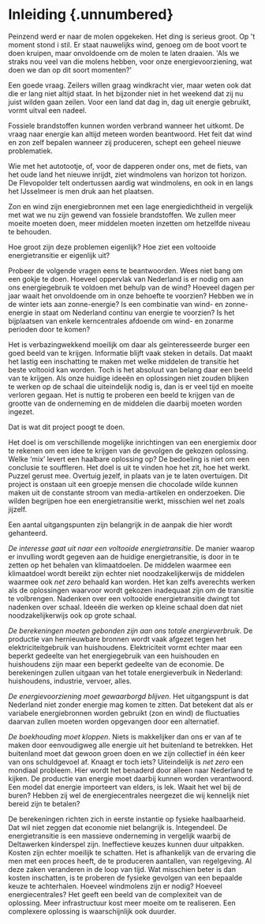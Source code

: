 # Inleiding {.unnumbered}

Peinzend werd er naar de molen opgekeken. Het ding is serieus groot. Op 't moment stond i stil. Er staat nauwelijks wind, genoeg om de boot voort te doen kruipen, maar onvoldoende om de molen te laten draaien. 'Als we straks nou veel van die molens hebben, voor onze energievoorziening, wat doen we dan op dit soort momenten?'

Een goede vraag. Zeilers willen graag windkracht vier, maar weten ook dat die er lang niet altijd staat. In het bijzonder niet in het weekend dat zij nu juist wilden gaan zeilen. Voor een land dat dag in, dag uit energie gebruikt, vormt uitval een nadeel. 

Fossiele brandstoffen kunnen worden verbrand wanneer het uitkomt. De vraag naar energie kan altijd meteen worden beantwoord. Het feit dat wind en zon zelf bepalen wanneer zij produceren, schept een geheel nieuwe problematiek. 

Wie met het autotootje, of, voor de dapperen onder ons, met de fiets, van het oude land het nieuwe inrijdt, ziet windmolens van horizon tot horizon. De Flevopolder telt ondertussen aardig wat windmolens, en ook in en langs het IJsselmeer is men druk aan het plaatsen.

Zon en wind zijn energiebronnen met een lage energiedichtheid in vergelijk met wat we nu zijn gewend van fossiele brandstoffen. We zullen meer moeite moeten doen, meer middelen moeten inzetten om hetzelfde niveau te behouden.

Hoe groot zijn deze problemen eigenlijk? Hoe ziet een voltooide energietransitie er eigenlijk uit?

Probeer de volgende vragen eens te beantwoorden. Wees niet bang om een gokje te doen. Hoeveel oppervlak van Nederland is er nodig om aan ons energiegebruik te voldoen met behulp van de wind? Hoeveel dagen per jaar waait het onvoldoende om in onze behoefte te voorzien? Hebben we in de winter iets aan zonne-energie? Is een combinatie van wind- en zonne-energie in staat om Nederland continu van energie te voorzien? Is het bijplaatsen van enkele kerncentrales afdoende om wind- en zonarme perioden door te komen? 

Het is verbazingwekkend moeilijk om daar als geïnteresseerde burger een goed beeld van te krijgen. Informatie blijft vaak steken in details. Dat maakt het lastig een inschatting te maken met welke middelen de transitie het beste voltooid kan worden. Toch is het absoluut van belang daar een beeld van te krijgen. Als onze huidige ideeën en oplossingen niet zouden blijken te werken op de schaal die uiteindelijk nodig is, dan is er veel tijd en moeite verloren gegaan. Het is nuttig te proberen een beeld te krijgen van de grootte van de onderneming en de middelen die daarbij moeten worden ingezet.

Dat is wat dit project poogt te doen.

Het doel is om verschillende mogelijke inrichtingen van een energiemix door te rekenen om een idee te krijgen van de gevolgen de gekozen oplossing. Welke ‘mix’ levert een haalbare oplossing op? De bedoeling is niet om een conclusie te souffleren. Het doel is uit te vinden hoe het zit, hoe het werkt. Puzzel gerust mee. Overtuig jezelf, in plaats van je te laten overtuigen. Dit project is onstaan uit een groepje mensen die chocolade wilde kunnen maken uit de constante stroom van media-artikelen en onderzoeken. Die wilden begrijpen hoe een energietransitie werkt, misschien wel net zoals jijzelf.

Een aantal uitgangspunten zijn belangrijk in de aanpak die hier wordt gehanteerd.

*De interesse gaat uit naar een voltooide energietransitie*. De manier waarop er invulling wordt gegeven aan de huidige energietransitie, is door in te zetten op het behalen van klimaatdoelen. De middelen waarmee een klimaatdoel wordt bereikt zijn echter niet noodzakelijkerwijs de middelen waarmee ook *net zero*  behaald kan worden. Het kan zelfs averechts werken als de oplossingen waarvoor wordt gekozen inadequaat zijn om de transitie te volbrengen. Nadenken over een voltooide energietransitie dwingt tot nadenken over schaal. Ideeën die werken op kleine schaal doen dat niet noodzakelijkerwijs ook op grote schaal.

*De berekeningen moeten gebonden zijn aan ons totale energieverbruik*. De productie van hernieuwbare bronnen wordt vaak afgezet tegen het elektriciteitgebruik van huishoudens. Elektriciteit vormt echter maar een beperkt gedeelte van het energiegebruik van een huishouden en huishoudens zijn maar een beperkt gedeelte van de economie. De berekeningen zullen uitgaan van het totale energieverbuik in Nederland: huishoudens, industrie, vervoer, alles. 

*De energievoorziening moet gewaarborgd blijven*. Het uitgangspunt is dat Nederland niet zonder energie mag komen te zitten. Dat betekent dat als er variabele energiebronnen worden gebruikt (zon en wind) de fluctuaties daarvan zullen moeten worden opgevangen door een alternatief. 

*De boekhouding moet kloppen*. Niets is makkelijker dan ons er van af te maken door eenvoudigweg alle energie uit het buitenland te betrekken. Het buitenland moet dat gewoon groen doen en we zijn collectief in één keer van ons schuldgevoel af. Knaagt er toch iets? Uiteindelijk is *net zero* een mondiaal probleem. Hier wordt het benaderd door alleen naar Nederland te kijken. De productie van energie moet daarbij kunnen worden verantwoord. Een model dat energie importeert van elders, is lek. Waait het wel bij de buren? Hebben zij wel de energiecentrales neergezet die wij kennelijk niet bereid zijn te betalen?  

De berekeningen richten zich in eerste instantie op fysieke haalbaarheid. Dat wil niet zeggen dat economie niet belangrijk is. Integendeel. De energietransitie is een massieve onderneming in vergelijk waarbij de Deltawerken kinderspel zijn. Ineffectieve keuzes kunnen duur uitpakken. Kosten zijn echter moeilijk te schatten. Het is afhankelijk van de ervaring die men met een proces heeft, de te produceren aantallen, van regelgeving. Al deze zaken veranderen in de loop van tijd. Wat misschien beter is dan kosten inschatten, is te proberen de fysieke gevolgen van een bepaalde keuze te achterhalen. Hoeveel windmolens zijn er nodig? Hoeveel energiecentrales? Het geeft een beeld van de complexiteit van de oplossing. Meer infrastructuur kost meer moeite om te realiseren. Een complexere oplossing is waarschijnlijk ook duurder.      





